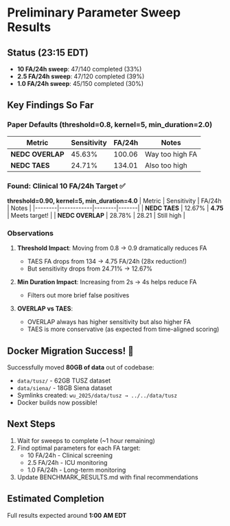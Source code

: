 # Preliminary Parameter Sweep Results

## Status (23:15 EDT)
- **10 FA/24h sweep**: 47/140 completed (33%)
- **2.5 FA/24h sweep**: 47/120 completed (39%)
- **1.0 FA/24h sweep**: 45/150 completed (30%)

## Key Findings So Far

### Paper Defaults (threshold=0.8, kernel=5, min_duration=2.0)
| Metric | Sensitivity | FA/24h | Notes |
|--------|------------|--------|-------|
| **NEDC OVERLAP** | 45.63% | 100.06 | Way too high FA |
| **NEDC TAES** | 24.71% | 134.01 | Also too high |

### Found: Clinical 10 FA/24h Target ✅
**threshold=0.90, kernel=5, min_duration=4.0**
| Metric | Sensitivity | FA/24h | Notes |
|--------|------------|--------|-------|
| **NEDC TAES** | 12.67% | **4.75** | Meets target! |
| **NEDC OVERLAP** | 28.78% | 28.21 | Still high |

### Observations

1. **Threshold Impact**: Moving from 0.8 → 0.9 dramatically reduces FA
   - TAES FA drops from 134 → 4.75 FA/24h (28x reduction!)
   - But sensitivity drops from 24.71% → 12.67%

2. **Min Duration Impact**: Increasing from 2s → 4s helps reduce FA
   - Filters out more brief false positives

3. **OVERLAP vs TAES**:
   - OVERLAP always has higher sensitivity but also higher FA
   - TAES is more conservative (as expected from time-aligned scoring)

## Docker Migration Success! 🎉

Successfully moved **80GB of data** out of codebase:
- `data/tusz/` - 62GB TUSZ dataset
- `data/siena/` - 18GB Siena dataset
- Symlinks created: `wu_2025/data/tusz → ../../data/tusz`
- Docker builds now possible!

## Next Steps

1. Wait for sweeps to complete (~1 hour remaining)
2. Find optimal parameters for each FA target:
   - 10 FA/24h - Clinical screening
   - 2.5 FA/24h - ICU monitoring
   - 1.0 FA/24h - Long-term monitoring
3. Update BENCHMARK_RESULTS.md with final recommendations

## Estimated Completion
Full results expected around **1:00 AM EDT**